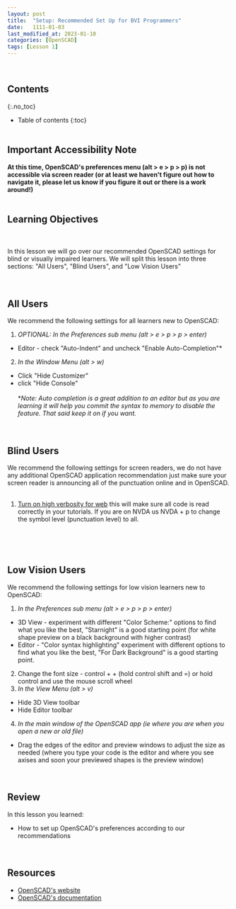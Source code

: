```yaml
---
layout: post
title:  "Setup: Recommended Set Up for BVI Programmers"
date:   1111-01-03
last_modified_at: 2023-01-10
categories: [OpenSCAD]
tags: [Lesson 1]
---
```


<br>

## Contents
{:.no_toc}
* Table of contents
{:toc}
<br><br>

## Important Accessibility Note
**At this time, OpenSCAD's preferences menu (alt > e > p > p) is not accessible via screen reader (or at least we haven't figure out how to navigate it, please let us know if you figure it out or there is a work around!)**
<br><br>

## Learning Objectives
<br><br>
In this lesson we will go over our recommended OpenSCAD settings for blind or visually impaired learners. We will split this lesson into three sections: "All Users", "Blind Users", and "Low Vision Users"
<br><br><br>

## All Users
We recommend the following settings for all learners new to OpenSCAD:
1. *OPTIONAL: In the Preferences sub menu (alt > e > p > p > enter)*
  - Editor - check "Auto-Indent" and uncheck "Enable Auto-Completion"*
2. *In the Window Menu (alt > w)*
  - Click "Hide Customizer"
  - click "Hide Console"
<br><br>
**Note: Auto completion is a great addition to an editor but as you are learning it will help you commit the syntax to memory to disable the feature. That said keep it on if you want.*
<br><br><br>

## Blind Users
We recommend the following settings for screen readers, we do not have any additional OpenSCAD application recommendation just make sure your screen reader is announcing all of the punctuation online and in OpenSCAD. 
<br><br>

1. [Turn on high verbosity for web](https://www.freedomscientific.com/SurfsUp/Web_Verbosity.htm) this will make sure all code is read correctly in your tutorials. If you are on NVDA us NVDA + p to change the symbol level (punctuation level) to all.

<br><br><br>

## Low Vision Users
We recommend the following settings for low vision learners new to OpenSCAD:
1. *In the Preferences sub menu (alt > e > p > p > enter)* 
  - 3D View - experiment with different "Color Scheme:" options to find what you like the best, "Starnight" is a good starting point (for white shape preview on a black background with higher contrast)
  - Editor - "Color syntax highlighting" experiment with different options to find what you like the best, "For Dark Background" is a good starting point.
2. Change the font size - control + + (hold control shift and =) or hold control and use the mouse scroll wheel
3. *In the View Menu (alt > v)*
  - Hide 3D View toolbar
  - Hide Editor toolbar
4. *In the main window of the OpenSCAD app (ie where you are when you open a new or old file)*
  - Drag the edges of the editor and preview windows to adjust the size as needed (where you type your code is the editor and where you see axises and soon your previewed shapes is the preview window)
<br><br><br>


## Review
In this lesson you learned:
- How to set up OpenSCAD's preferences according to our recommendations 
<br><br><br>

## Resources 
- [OpenSCAD's website](https://openscad.org/)  
- [OpenSCAD's documentation](https://openscad.org/documentation.html)
<br><br><br>